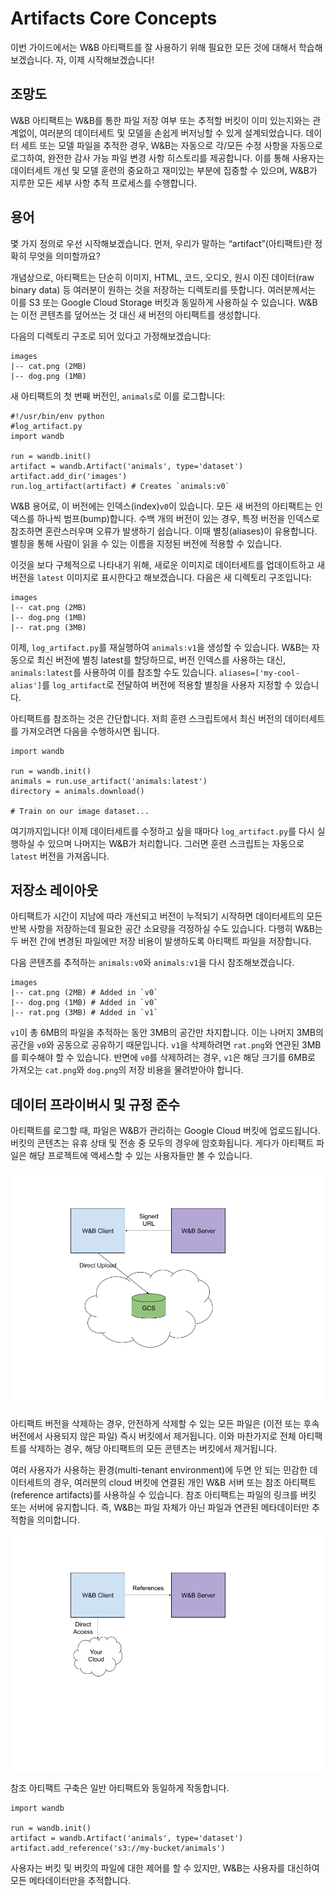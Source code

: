 # Artifacts Core Concepts

 이번 가이드에서는 W&B 아티팩트를 잘 사용하기 위해 필요한 모든 것에 대해서 학습해보겠습니다. 자, 이제 시작해보겠습니다!

##  **조망도**

W&B 아티팩트는 W&B를 통한 파일 저장 여부 또는 추적할 버킷이 이미 있는지와는 관계없이, 여러분의 데이터세트 및 모델을 손쉽게 버저닝할 수 있게 설계되었습니다. 데이터 세트 또는 모델 파일을 추적한 경우, W&B는 자동으로 각/모든 수정 사항을 자동으로 로그하여, 완전한 감사 가능 파일 변경 사항 히스토리를 제공합니다. 이를 통해 사용자는 데이터세트 개선 및 모델 훈련의 중요하고 재미있는 부분에 집중할 수 있으며, W&B가 지루한 모든 세부 사항 추적 프로세스를 수행합니다.

##  **용어**

몇 가지 정의로 우선 시작해보겠습니다. 먼저, 우리가 말하는 “artifact”\(아티팩트\)란 정확히 무엇을 의미할까요?

개념상으로, 아티팩트는 단순히 이미지, HTML, 코드, 오디오, 원시 이진 데이터\(raw binary data\) 등 여러분이 원하는 것을 저장하는 디렉토리를 뜻합니다. 여러분께서는 이를 S3 또는 Google Cloud Storage 버킷과 동일하게 사용하실 수 있습니다. W&B는 이전 콘텐츠를 덮어쓰는 것 대신 새 버전의 아티팩트를 생성합니다.

 다음의 디렉토리 구조로 되어 있다고 가정해보겠습니다:

```text
images
|-- cat.png (2MB)
|-- dog.png (1MB)
```

새 아티팩트의 첫 번째 버전인, `animals`로 이를 로그합니다:

```text
#!/usr/bin/env python
#log_artifact.py
import wandb

run = wandb.init()
artifact = wandb.Artifact('animals', type='dataset')
artifact.add_dir('images')
run.log_artifact(artifact) # Creates `animals:v0`
```

 W&B 용어로, 이 버전에는 인덱스\(index\)`v0`이 있습니다. 모든 새 버전의 아티팩트는 인덱스를 하나씩 범프\(bump\)합니다. 수백 개의 버전이 있는 경우, 특정 버전을 인덱스로 참조하면 혼란스러우며 오류가 발생하기 쉽습니다. 이때 별칭\(aliases\)이 유용합니다. 별칭을 통해 사람이 읽을 수 있는 이름을 지정된 버전에 적용할 수 있습니다.

이것을 보다 구체적으로 나타내기 위해, 새로운 이미지로 데이터세트를 업데이트하고 새 버전을 `latest` 이미지로 표시한다고 해보겠습니다. 다음은 새 디렉토리 구조입니다:

```text
images
|-- cat.png (2MB)
|-- dog.png (1MB)
|-- rat.png (3MB)
```

 이제, `log_artifact.py`를 재실행하여 `animals:v1`을 생성할 수 있습니다. W&B는 자동으로 최신 버전에 별칭 latest를 할당하므로, 버전 인덱스를 사용하는 대신, `animals:latest`를 사용하여 이를 참조할 수도 있습니다. `aliases=['my-cool-alias']`를 `log_artifact`로 전달하여 버전에 적용할 별칭을 사용자 지정할 수 있습니다.

아티팩트를 참조하는 것은 간단합니다. 저희 훈련 스크립트에서 최신 버전의 데이터세트를 가져오려면 다음을 수행하시면 됩니다.

```text
import wandb

run = wandb.init()
animals = run.use_artifact('animals:latest')
directory = animals.download()

# Train on our image dataset...
```

 여기까지입니다! 이제 데이터세트를 수정하고 싶을 때마다 `log_artifact.py`를 다시 실행하실 수 있으며 나머지는 W&B가 처리합니다. 그러면 훈련 스크립트는 자동으로 `latest` 버전을 가져옵니다.

## **저장소 레이아웃**

아티팩트가 시간이 지남에 따라 개선되고 버전이 누적되기 시작하면 데이터세트의 모든 반복 사항을 저장하는데 필요한 공간 소요량을 걱정하실 수도 있습니다. 다행히 W&B는 두 버전 간에 변경된 파일에만 저장 비용이 발생하도록 아티팩트 파일을 저장합니다.

 다음 콘텐츠를 추적하는 `animals:v0`와 `animals:v1`을 다시 참조해보겠습니다.

```text
images
|-- cat.png (2MB) # Added in `v0`
|-- dog.png (1MB) # Added in `v0`
|-- rat.png (3MB) # Added in `v1`
```

`v1`이 총 6MB의 파일을 추적하는 동안 3MB의 공간만 차지합니다. 이는 나머지 3MB의 공간을 `v0`와 공동으로 공유하기 때문입니다. `v1`을 삭제하려면 `rat.png`와 연관된 3MB를 회수해야 할 수 있습니다. 반면에 `v0`를 삭제하려는 경우, `v1`은 해당 크기를 6MB로 가져오는 `cat.png`와 `dog.png`의 저장 비용을 물려받아야 합니다.

##  **데이터 프라이버시 및 규정 준수**

아티팩트를 로그할 때, 파일은 W&B가 관리하는 Google Cloud 버킷에 업로드됩니다. 버킷의 콘텐츠는 유휴 상태 및 전송 중 모두의 경우에 암호화됩니다. 게다가 아티팩트 파일은 해당 프로젝트에 액세스할 수 있는 사용자들만 볼 수 있습니다.

![](../.gitbook/assets/image%20%2817%29.png)

아티팩트 버전을 삭제하는 경우, 안전하게 삭제할 수 있는 모든 파일은 \(이전 또는 후속 버전에서 사용되지 않은 파일\) 즉시 버킷에서 제거됩니다. 이와 마찬가지로 전체 아티팩트를 삭제하는 경우, 해당 아티팩트의 모든 콘텐츠는 버킷에서 제거됩니다.

 여러 사용자가 사용하는 환경\(multi-tenant environment\)에 두면 안 되는 민감한 데이터세트의 경우, 여러분의 cloud 버킷에 연결된 개인 W&B 서버 또는 참조 아티팩트\(reference artifacts\)를 사용하실 수 있습니다. 참조 아티팩트는 파일의 링크를 버킷 또는 서버에 유지합니다. 즉, W&B는 파일 자체가 아닌 파일과 연관된 메타데이터만 추적함을 의미합니다.

![](../.gitbook/assets/image%20%284%29.png)

참조 아티팩트 구축은 일반 아티팩트와 동일하게 작동합니다.

```text
import wandb

run = wandb.init()
artifact = wandb.Artifact('animals', type='dataset')
artifact.add_reference('s3://my-bucket/animals')
```

사용자는 버킷 및 버킷의 파일에 대한 제어를 할 수 있지만, W&B는 사용자를 대신하여 모든 메타데이터만을 추적합니다.

